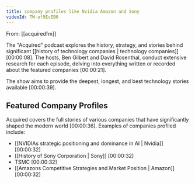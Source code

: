 ```yaml
---
title: company profiles like Nvidia Amazon and Sony
videoId: TW-uf9EvEB0
---
```


From: [[acquiredfm]] <br/> 

The "Acquired" podcast explores the history, strategy, and stories behind significant [[history of technology companies | technology companies]] <a class="yt-timestamp" data-t="00:00:08">[00:00:08]</a>. The hosts, Ben Gilbert and David Rosenthal, conduct extensive research for each episode, delving into everything written or recorded about the featured companies <a class="yt-timestamp" data-t="00:00:21">[00:00:21]</a>.

The show aims to provide the deepest, longest, and best technology stories available <a class="yt-timestamp" data-t="00:00:39">[00:00:39]</a>.

## Featured Company Profiles

Acquired covers the full stories of various companies that have significantly shaped the modern world <a class="yt-timestamp" data-t="00:00:36">[00:00:36]</a>. Examples of companies profiled include:

*   [[NVIDIAs strategic positioning and dominance in AI | Nvidia]] <a class="yt-timestamp" data-t="00:00:32">[00:00:32]</a>
*   [[History of Sony Corporation | Sony]] <a class="yt-timestamp" data-t="00:00:32">[00:00:32]</a>
*   TSMC <a class="yt-timestamp" data-t="00:00:32">[00:00:32]</a>
*   [[Amazons Competitive Strategies and Market Position | Amazon]] <a class="yt-timestamp" data-t="00:00:32">[00:00:32]</a>